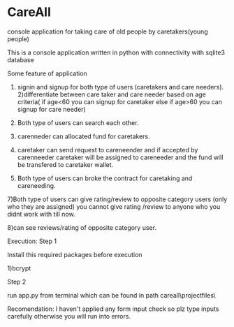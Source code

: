 # CareAll
console application for taking care of old people by caretakers(young people)

This is a console application written in python with connectivity with sqlite3 database

Some feature of application
1) signin and signup for both type of users (caretakers and care needers).
2)differentiate between care taker and care needer based on age criteria( if age<60 you can signup for caretaker else if age>60 you can signup for care needer)
3) Both type of users can search each other.
4) carenneder can allocated fund for caretakers.
5) caretaker can send request to careneender and if accepted by carenneeder caretaker will be assigned to careneeder and the fund will be transfered to caretaker wallet.

6) Both type of users can broke the contract for caretaking and careneeding.

7)Both type of users can give rating/review to opposite category users (only who they are assigned) you cannot give rating /review to anyone who you didnt work with till now.

8)can see reviews/rating of opposite category user.

Execution:
Step 1

Install this required packages before execution

1)bcrypt

Step 2

run app.py from terminal which can be found in path careall\projectfiles\


Recomendation:
I haven't applied any form input check so plz type inputs carefully otherwise you will run into errors.
